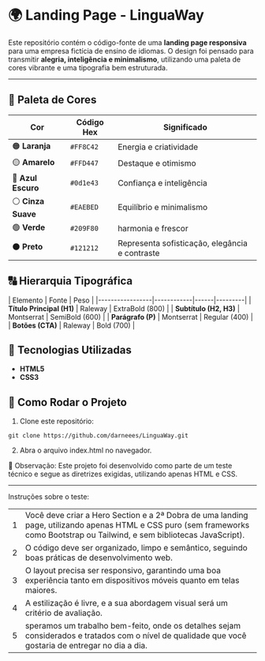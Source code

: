 # 🌍 Landing Page - LinguaWay

Este repositório contém o código-fonte de uma **landing page responsiva** para uma empresa fictícia de ensino de idiomas. O design foi pensado para transmitir **alegria, inteligência e minimalismo**, utilizando uma paleta de cores vibrante e uma tipografia bem estruturada.

---

## 🎨 Paleta de Cores

| Cor         | Código Hex   | Significado |
|------------|------------|------------|
| 🟠 **Laranja** | `#FF8C42` | Energia e criatividade |
| 🟡 **Amarelo** | `#FFD447` | Destaque e otimismo |
| 🔵 **Azul Escuro** | `#0d1e43` | Confiança e inteligência |
| ⚪ **Cinza Suave** | `#EAEBED` | Equilíbrio e minimalismo |
| 🟢 **Verde** | `#209F80` | harmonia e frescor |
| ⚫ **Preto** | `#121212` | Representa sofisticação, elegância e contraste |

## 🔠 Hierarquia Tipográfica

| Elemento         | Fonte       | Peso  |
|-----------------|------------|------|---------|
| **Título Principal (H1)** | Raleway | ExtraBold (800) |
| **Subtítulo (H2, H3)** | Montserrat | SemiBold (600) |
| **Parágrafo (P)** | Montserrat | Regular (400) |
| **Botões (CTA)** | Raleway | Bold (700) |

## 📌 Tecnologias Utilizadas

- **HTML5**
- **CSS3**

## 🚀 Como Rodar o Projeto

1. Clone este repositório:
```
git clone https://github.com/darneees/LinguaWay.git
```
2. Abra o arquivo index.html no navegador.

📢 Observação: Este projeto foi desenvolvido como parte de um teste técnico e segue as diretrizes exigidas, utilizando apenas HTML e CSS.

---

Instruções sobre o teste:

|            |            |
|------------|------------|
| 1 | Você deve criar a Hero Section e a 2ª Dobra de uma landing page, utilizando apenas HTML e CSS puro (sem frameworks como Bootstrap ou Tailwind, e sem bibliotecas JavaScript). |
| 2 | O código deve ser organizado, limpo e semântico, seguindo boas práticas de desenvolvimento web. |
| 3 | O layout precisa ser responsivo, garantindo uma boa experiência tanto em dispositivos móveis quanto em telas maiores. |
| 4 | A estilização é livre, e a sua abordagem visual será um critério de avaliação. |
| 5 | speramos um trabalho bem-feito, onde os detalhes sejam considerados e tratados com o nível de qualidade que você gostaria de entregar no dia a dia. |
